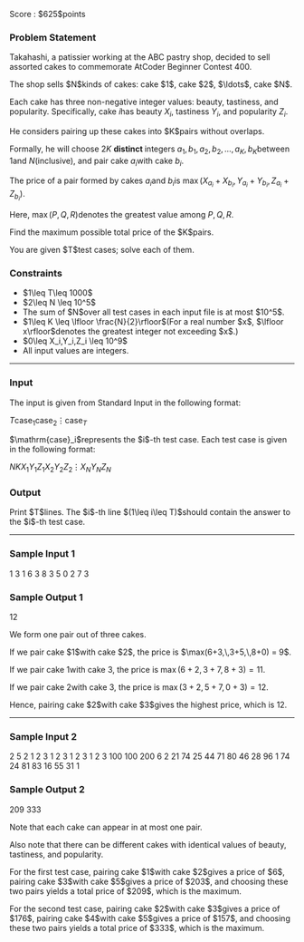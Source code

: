 
<div>

<span>

<span>

<p>
Score : $625$points
</p>

<div>

<section>

### **Problem Statement**

<p>
Takahashi, a patissier working at the ABC pastry shop, decided to sell assorted cakes to commemorate AtCoder Beginner Contest 400.
</p>

<p>
The shop sells $N$kinds of cakes: cake $1$, cake $2$, $\ldots$, cake $N$.

Each cake has three non-negative integer values: beauty, tastiness, and popularity. Specifically, cake $i$has beauty $X_i$, tastiness $Y_i$, and popularity $Z_i$.
</p>

<p>
He considers pairing up these cakes into $K$pairs without overlaps.

Formally, he will choose $2K$
<strong>
distinct
</strong>
integers $a_1,b_1,a_2,b_2,\ldots,a_K,b_K$between $1$and $N$(inclusive), and pair cake $a_i$with cake $b_i$.

The price of a pair formed by cakes $a_i$and $b_i$is $\max(X_{a_i} + X_{b_i},\, Y_{a_i} + Y_{b_i},\, Z_{a_i} + Z_{b_i})$.

Here, $\max(P,Q,R)$denotes the greatest value among $P,Q,R$.
</p>

<p>
Find the maximum possible total price of the $K$pairs.
</p>

<p>
You are given $T$test cases; solve each of them.
</p>

</section>

</div>

<div>

<section>

### **Constraints**

<ul>

<li>
$1\leq T\leq 1000$
</li>

<li>
$2\leq N \leq 10^5$
</li>

<li>
The sum of $N$over all test cases in each input file is at most $10^5$.
</li>

<li>
$1\leq K \leq \lfloor \frac{N}{2}\rfloor$(For a real number $x$, $\lfloor x\rfloor$denotes the greatest integer not exceeding $x$.)
</li>

<li>
$0\leq X_i,Y_i,Z_i \leq 10^9$
</li>

<li>
All input values are integers.
</li>

</ul>

</section>

</div>

---

<div>

<div>

<section>

### **Input**

<p>
The input is given from Standard Input in the following format:
</p>

<div>

$T$$\mathrm{case}_1$$\mathrm{case}_2$$\vdots$$\mathrm{case}_T$
</div>

<p>
$\mathrm{case}_i$represents the $i$-th test case. Each test case is given in the following format:
</p>

<div>

$N$$K$$X_1$$Y_1$$Z_1$$X_2$$Y_2$$Z_2$$\vdots$$X_N$$Y_N$$Z_N$
</div>

</section>

</div>

<div>

<section>

### **Output**

<p>
Print $T$lines. The $i$-th line $(1\leq i\leq T)$should contain the answer to the $i$-th test case.
</p>

</section>

</div>

</div>

---

<div>

<section>

### **Sample Input 1**

<div>

1
3 1
6 3 8
3 5 0
2 7 3

</div>

</section>

</div>

<div>

<section>

### **Sample Output 1**

<div>

12

</div>

<p>
We form one pair out of three cakes.
</p>

<p>
If we pair cake $1$with cake $2$, the price is $\max(6+3,\,3+5,\,8+0) = 9$.

If we pair cake $1$with cake $3$, the price is $\max(6+2,\,3+7,\,8+3) = 11$.

If we pair cake $2$with cake $3$, the price is $\max(3+2,\,5+7,\,0+3) = 12$.
</p>

<p>
Hence, pairing cake $2$with cake $3$gives the highest price, which is 12.
</p>

</section>

</div>

---

<div>

<section>

### **Sample Input 2**

<div>

2
5 2
1 2 3
1 2 3
1 2 3
1 2 3
100 100 200
6 2
21 74 25
44 71 80
46 28 96
1 74 24
81 83 16
55 31 1

</div>

</section>

</div>

<div>

<section>

### **Sample Output 2**

<div>

209
333

</div>

<p>
Note that each cake can appear in at most one pair.

Also note that there can be different cakes with identical values of beauty, tastiness, and popularity.
</p>

<p>
For the first test case, pairing cake $1$with cake $2$gives a price of $6$, pairing cake $3$with cake $5$gives a price of $203$, and choosing these two pairs yields a total price of $209$, which is the maximum.  
</p>

<p>
For the second test case, pairing cake $2$with cake $3$gives a price of $176$, pairing cake $4$with cake $5$gives a price of $157$, and choosing these two pairs yields a total price of $333$, which is the maximum.
</p>

</section>

</div>

</span>

</span>

</div>
